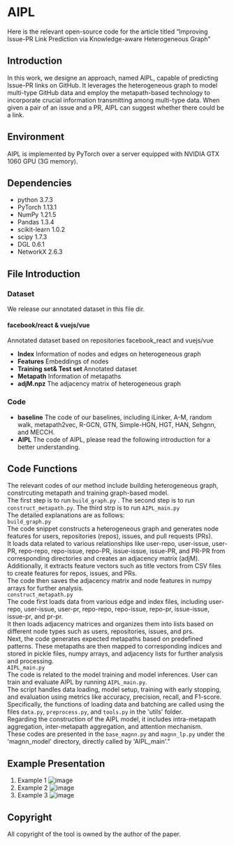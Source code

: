 # AIPL
Here is the relevant open-source code for the article titled “Improving Issue-PR Link Prediction via Knowledge-aware Heterogeneous Graph”
## Introduction
In this work, we designe an approach, named AIPL, capable of predicting Issue-PR links on GitHub. It leverages the heterogeneous graph to model multi-type GitHub data and employ the
metapath-based technology to incorporate crucial information transmitting among multi-type data. When given a pair of an issue and a PR, AIPL can
suggest whether there could be a link.
## Environment
AIPL is implemented by PyTorch over a server equipped with NVIDIA GTX 1060 GPU (3G memory).
## Dependencies
- python 3.7.3
- PyTorch 1.13.1
- NumPy 1.21.5
- Pandas 1.3.4
- scikit-learn 1.0.2
- scipy 1.7.3
- DGL 0.6.1
- NetworkX 2.6.3
## File Introduction
### Dataset
We release our annotated dataset in this file dir.
#### facebook/react & vuejs/vue
Annotated dataset based on repositories facebook_react and vuejs/vue <br />
- __Index__  Information of nodes and edges on heterogeneous graph <br />
- __Features__ Embeddings of nodes <br />
- __Training set& Test set__ Annotated dataset <br />
- __Metapath__ Information of metapaths <br />
- __adjM.npz__ The adjacency matrix of heterogeneous graph <br />
### Code
- __baseline__
The code of our baselines, including iLinker, A-M, random walk, metapath2vec, R-GCN, GTN, Simple-HGN, HGT, HAN, Sehgnn, and MECCH.<br />
- __AIPL__
The code of AIPL, please read the following introduction for a better understanding. <br />
## Code Functions
The relevant codes of our method include building heterogeneous graph, constrcuting metapath and training graph-based model. <br />
The first step is to run ```build_graph.py``` . The second step is to run ```construct_metapath.py```. The third strp is to run ```AIPL_main.py``` <br />
The detailed explanations are as follows:<br /> 
```build_graph.py```  <br />
The code snippet constructs a heterogeneous graph and generates node features for users, repositories (repos), issues, and pull requests (PRs).<br />
It loads data related to various relationships like user-repo, user-issue, user-PR, repo-repo, repo-issue, repo-PR, issue-issue, issue-PR, and PR-PR from corresponding directories and creates an adjacency matrix (adjM).<br /> 
Additionally, it extracts feature vectors such as title vectors from CSV files to create features for repos, issues, and PRs. <br />
The code then saves the adjacency matrix and node features in numpy arrays for further analysis. <br />
```construct_metapath.py``` <br />
The code first loads data from various edge and index files, including user-repo, user-issue, user-pr, repo-repo, repo-issue, repo-pr, issue-issue, issue-pr, and pr-pr.  <br />
It then loads adjacency matrices and organizes them into lists based on different node types such as users, repositories, issues, and prs.   <br />
Next, the code generates expected metapaths based on predefined patterns. These metapaths are then mapped to corresponding indices and stored in pickle files, numpy arrays, and adjacency lists for further analysis and processing. <br />
```AIPL_main.py```  <br />
The code is related to the model training and model inferences. User can train and evaluate AIPL by running ```AIPL_main.py```. <br />
The script handles data loading, model setup, training with early stopping, and evaluation using metrics like accuracy, precision, recall, and F1-score. <br />
Specifically, the functions of loading data and batching are called using the files ```data.py```, ```preprocess.py```, and ```tools.py``` in the 'utils' folder.  <br />
Regarding the construction of the AIPL model, it includes intra-metapath aggregation, inter-metapath aggregation, and attention mechanism.  <br />
These codes are presented in the ```base_magnn.py``` and ```magnn_lp.py``` under the 'magnn_model' directory, directly called by 'AIPL_main'." <br />
## Example Presentation
1. Example 1
![image](https://github.com/baishuotong/AIPL/assets/38210633/74e60014-6fd4-485f-babb-e86bdc96bfd8)
2. Example 2
 ![image](https://github.com/baishuotong/AIPL/assets/38210633/81877e7d-f814-4c02-a10d-b89333c29713)
3. Example 3
![image](https://github.com/baishuotong/AIPL/assets/38210633/39fce051-8c9d-432c-8ba0-fbb25fd3e2c9)

## Copyright

All copyright of the tool is owned by the author of the paper.
